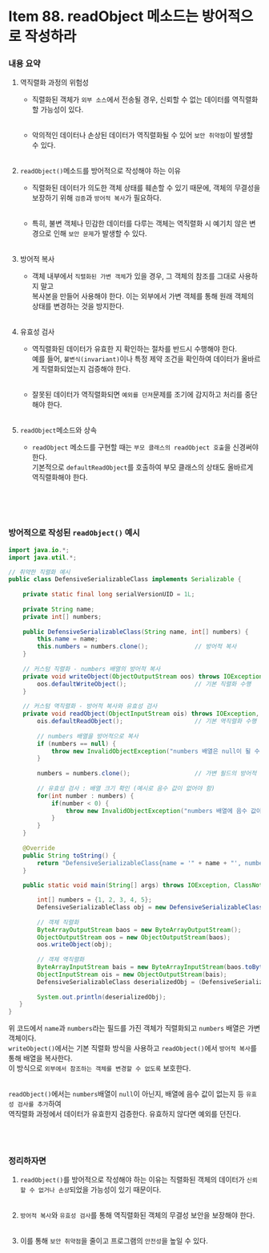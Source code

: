 # Item 88. readObject 메소드는 방어적으로 작성하라

### 내용 요약 <br>
1. 역직렬화 과정의 위험성
   - 직렬화된 객체가 `외부 소스`에서 전송될 경우, 신뢰할 수 없는 데이터를 역직렬화할 가능성이 있다. <br><br>

   - 악의적인 데이터나 손상된 데이터가 역직렬화될 수 있어 `보안 취약점`이 발생할 수 있다. <br><br>

2. `readObject()`메소드를 방어적으로 작성해야 하는 이유
   - 직렬화된 데이터가 의도한 객체 상태를 훼손할 수 있기 때문에, 객체의 무결성을 보장하기 위해 `검증`과 `방어적 복사`가 필요하다. <br><br>

   - 특히, 불변 객체나 민감한 데이터를 다루는 객체는 역직렬화 시 예기치 않은 변경으로 인해 `보안 문제`가 발생할 수 있다. <br><br>

3. 방어적 복사
   - 객체 내부에서 `직렬화된 가변 객체`가 있을 경우, 그 객체의 참조를 그대로 사용하지 말고 <br>
     복사본을 만들어 사용해야 한다. 이는 외부에서 가변 객체를 통해 원래 객체의 상태를 변경하는 것을 방지한다. <br><br>

4. 유효성 검사
   - 역직렬화된 데이터가 유효한 지 확인하는 절차를 반드시 수행해야 한다. <br>
     예를 들어, `불변식(invariant)`이나 특정 제약 조건을 확인하여 데이터가 올바르게 직렬화되었는지 검증해야 한다. <br><br>

   - 잘못된 데이터가 역직렬화되면 `예외를 던져`문제를 조기에 감지하고 처리를 중단해야 한다. <br><br>

5. `readObject`메소드와 상속
   - `readObject` 메소드를 구현할 때는 `부모 클래스의 readObject 호출`을 신경써야 한다. <br>
      기본적으로 `defaultReadObject`를 호출하여 부모 클래스의 상태도 올바르게 역직렬화해야 한다. <br><br>

<br><br>


### 방어적으로 작성된 `readObject()` 예시
```java
import java.io.*;
import java.util.*;

// 취약한 직렬화 예시
public class DefensiveSerializableClass implements Serializable {
   
    private static final long serialVersionUID = 1L;
    
    private String name;
    private int[] numbers;
   
    public DefensiveSerializableClass(String name, int[] numbers) {
        this.name = name;
        this.numbers = numbers.clone();             // 방어적 복사
    }
    
    // 커스텀 직렬화 - numbers 배열의 방어적 복사
    private void writeObject(ObjectOutputStream oos) throws IOException {
        oos.defaultWriteObject();                   // 기본 직렬화 수행
    }
    
    // 커스텀 역직렬화 - 방어적 복사와 유효성 검사
    private void readObject(ObjectInputStream ois) throws IOException, ClassNotFoundException {
        ois.defaultReadObject();                    // 기본 역직렬화 수행
        
        // numbers 배열을 방어적으로 복사
        if (numbers == null) {
            throw new InvalidObjectException("numbers 배열은 null이 될 수 없다.");
        }
        
        numbers = numbers.clone();                  // 가변 필드의 방어적 복사
        
        // 유효성 검사 : 배열 크기 확인 (예시로 음수 값이 없어야 함)
        for(int number : numbers) {
            if(number < 0) {
                throw new InvalidObjectException("numbers 배열에 음수 값이 있다.");
            }
        }
    }
    
    @Override
    public String toString() {
        return "DefensiveSerializableClass{name = '" + name + "', numbers = " + toString(numbers) + "}";
    }
   
    public static void main(String[] args) throws IOException, ClassNotFoundException {

        int[] numbers = {1, 2, 3, 4, 5};
        DefensiveSerializableClass obj = new DefensiveSerializableClass("Test", numbers);
        
        // 객체 직렬화
        ByteArrayOutputStream baos = new ByteArrayOutputStream();
        ObjectOutputStream oos = new ObjectOutputStream(baos);
        oos.writeObject(obj);
        
        // 객체 역직렬화
        ByteArrayInputStream bais = new ByteArrayInputStream(baos.toByteArray());
        ObjectInputStream ois = new ObjectOutputStream(bais);
        DefensiveSerializableClass deserializedObj = (DefensiveSerializableClass) ois.readObject();
        
        System.out.println(deserializedObj);
   }
}
```
위 코드에서 `name`과 `numbers`라는 필드를 가진 객체가 직렬화되고 `numbers` 배열은 가변 객체이다. <br>
`writeObject()`에서는 기본 직렬화 방식을 사용하고 `readObject()`에서 `방어적 복사`를 통해 배열을 복사한다. <br>
이 방식으로 `외부에서 참조하는 객체를 변경할 수 없도록` 보호한다. <br><br>

`readObject()`에서는 `numbers`배열이 `null`이 아닌지, 배열에 음수 값이 없는지 등 `유효성 검사를 추가`하여 <br>
역직렬화 과정에서 데이터가 유효한지 검증한다. 유효하지 않다면 예외를 던진다. 

<br><br>


### 정리하자면
1. `readObject()`를 방어적으로 작성해야 하는 이유는 직렬화된 객체의 데이터가 `신뢰할 수 없거나 손상`되었을 가능성이 있기 때문이다. <br><br>
   
2. `방어적 복사`와 `유효성 검사`를 통해 역직렬화된 객체의 무결성 보안을 보장해야 한다. <br><br>

3. 이를 통해 `보안 취약점`을 줄이고 프로그램의 `안전성`을 높일 수 있다. <br><br>

